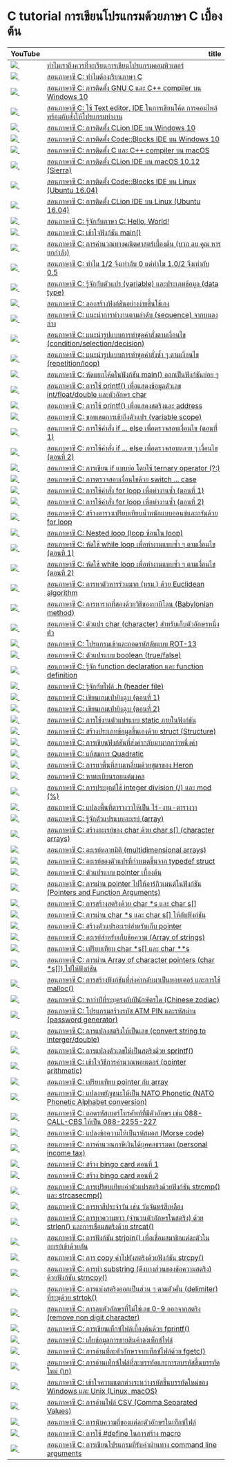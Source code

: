 # C tutorial การเขียนโปรแกรมด้วยภาษา C เบื้องต้น

<table border="0" class="dataframe">
  <thead>
    <tr style="text-align: right;">
      <th>YouTube</th>
      <th>title</th>
    </tr>
  </thead>
  <tbody>
    <tr>
      <td><a href=https://youtu.be/bu6kwrpOqFM><img src=https://i.ytimg.com/vi/bu6kwrpOqFM/mqdefault.jpg />&nbsp;</a></td>
      <td><a href="https://youtu.be/bu6kwrpOqFM">ทำไมเราถึงควรที่จะเรียนการเขียนโปรแกรมคอมพิวเตอร์</a></td>
    </tr>
    <tr>
      <td><a href=https://youtu.be/Z_u8Nh_Zlqc><img src=https://i.ytimg.com/vi/Z_u8Nh_Zlqc/mqdefault.jpg />&nbsp;</a></td>
      <td><a href="https://youtu.be/Z_u8Nh_Zlqc">สอนภาษาซี C: ทำไมต้องเรียนภาษา C</a></td>
    </tr>
    <tr>
      <td><a href=https://youtu.be/ybI1IT_C5FU><img src=https://i.ytimg.com/vi/ybI1IT_C5FU/mqdefault.jpg />&nbsp;</a></td>
      <td><a href="https://youtu.be/ybI1IT_C5FU">สอนภาษาซี C: การติดตั้ง GNU C และ C++ compiler บน Windows 10</a></td>
    </tr>
    <tr>
      <td><a href=https://youtu.be/kg0-NZP3zt4><img src=https://i.ytimg.com/vi/kg0-NZP3zt4/mqdefault.jpg />&nbsp;</a></td>
      <td><a href="https://youtu.be/kg0-NZP3zt4">สอนภาษาซี C: ใช้ Text editor, IDE ในการเขียนโค้ด การคอมไพล์พร้อมกับสั่งให้โปรแกรมทำงาน</a></td>
    </tr>
    <tr>
      <td><a href=https://youtu.be/8S3VHoz8b8I><img src=https://i.ytimg.com/vi/8S3VHoz8b8I/mqdefault.jpg />&nbsp;</a></td>
      <td><a href="https://youtu.be/8S3VHoz8b8I">สอนภาษาซี C: การติดตั้ง CLion IDE บน Windows 10</a></td>
    </tr>
    <tr>
      <td><a href=https://youtu.be/2LD8qLLJqUU><img src=https://i.ytimg.com/vi/2LD8qLLJqUU/mqdefault.jpg />&nbsp;</a></td>
      <td><a href="https://youtu.be/2LD8qLLJqUU">สอนภาษาซี C: การติดตั้ง Code::Blocks IDE บน Windows 10</a></td>
    </tr>
    <tr>
      <td><a href=https://youtu.be/lkneOb8bybY><img src=https://i.ytimg.com/vi/lkneOb8bybY/mqdefault.jpg />&nbsp;</a></td>
      <td><a href="https://youtu.be/lkneOb8bybY">สอนภาษาซี C: การติดตั้ง C และ C++ compiler บน macOS</a></td>
    </tr>
    <tr>
      <td><a href=https://youtu.be/j5Vj25nB_Q4><img src=https://i.ytimg.com/vi/j5Vj25nB_Q4/mqdefault.jpg />&nbsp;</a></td>
      <td><a href="https://youtu.be/j5Vj25nB_Q4">สอนภาษาซี C: การติดตั้ง CLion IDE บน macOS 10.12 (Sierra)</a></td>
    </tr>
    <tr>
      <td><a href=https://youtu.be/2aNXkKnG0Fs><img src=https://i.ytimg.com/vi/2aNXkKnG0Fs/mqdefault.jpg />&nbsp;</a></td>
      <td><a href="https://youtu.be/2aNXkKnG0Fs">สอนภาษาซี C: การติดตั้ง Code::Blocks IDE บน Linux (Ubuntu 16.04)</a></td>
    </tr>
    <tr>
      <td><a href=https://youtu.be/RSMlsJX-sVc><img src=https://i.ytimg.com/vi/RSMlsJX-sVc/mqdefault.jpg />&nbsp;</a></td>
      <td><a href="https://youtu.be/RSMlsJX-sVc">สอนภาษาซี C: การติดตั้ง CLion IDE บน Linux (Ubuntu 16.04)</a></td>
    </tr>
    <tr>
      <td><a href=https://youtu.be/e5wF8X9yAuY><img src=https://i.ytimg.com/vi/e5wF8X9yAuY/mqdefault.jpg />&nbsp;</a></td>
      <td><a href="https://youtu.be/e5wF8X9yAuY">สอนภาษาซี C: รู้จักกับภาษา C: Hello, World!</a></td>
    </tr>
    <tr>
      <td><a href=https://youtu.be/sdCjacelshE><img src=https://i.ytimg.com/vi/sdCjacelshE/mqdefault.jpg />&nbsp;</a></td>
      <td><a href="https://youtu.be/sdCjacelshE">สอนภาษาซี C: เข้าใจฟังก์ชัน main()</a></td>
    </tr>
    <tr>
      <td><a href=https://youtu.be/vkj8N6W-C_E><img src=https://i.ytimg.com/vi/vkj8N6W-C_E/mqdefault.jpg />&nbsp;</a></td>
      <td><a href="https://youtu.be/vkj8N6W-C_E">สอนภาษาซี C: การคำนวณทางคณิตศาสตร์เบื้องต้น (บวก ลบ คูณ หาร ยกกำลัง)</a></td>
    </tr>
    <tr>
      <td><a href=https://youtu.be/YhYCiEt9z4s><img src=https://i.ytimg.com/vi/YhYCiEt9z4s/mqdefault.jpg />&nbsp;</a></td>
      <td><a href="https://youtu.be/YhYCiEt9z4s">สอนภาษาซี C: ทำไม 1/2 จึงเท่ากับ 0 แต่ทำไม 1.0/2 จึงเท่ากับ 0.5</a></td>
    </tr>
    <tr>
      <td><a href=https://youtu.be/KX-WGRL-r10><img src=https://i.ytimg.com/vi/KX-WGRL-r10/mqdefault.jpg />&nbsp;</a></td>
      <td><a href="https://youtu.be/KX-WGRL-r10">สอนภาษาซี C: รู้จักกับตัวแปร (variable) และประเภทข้อมูล (data type)</a></td>
    </tr>
    <tr>
      <td><a href=https://youtu.be/0Fy8axi9SMM><img src=https://i.ytimg.com/vi/0Fy8axi9SMM/mqdefault.jpg />&nbsp;</a></td>
      <td><a href="https://youtu.be/0Fy8axi9SMM">สอนภาษาซี C: ลองสร้างฟังก์ชันอย่างง่ายขึ้นใช้เอง</a></td>
    </tr>
    <tr>
      <td><a href=https://youtu.be/nQ_A5N5_yB4><img src=https://i.ytimg.com/vi/nQ_A5N5_yB4/mqdefault.jpg />&nbsp;</a></td>
      <td><a href="https://youtu.be/nQ_A5N5_yB4">สอนภาษาซี C: แนะนำการทำงานตามลำดับ (sequence) จากบนลงล่าง</a></td>
    </tr>
    <tr>
      <td><a href=https://youtu.be/Bv_SIyzQFlc><img src=https://i.ytimg.com/vi/Bv_SIyzQFlc/mqdefault.jpg />&nbsp;</a></td>
      <td><a href="https://youtu.be/Bv_SIyzQFlc">สอนภาษาซี C: แนะนำรูปแบบการทำชุดคำสั่งตามเงื่อนไข (condition/selection/decision)</a></td>
    </tr>
    <tr>
      <td><a href=https://youtu.be/lRTyCyX97-8><img src=https://i.ytimg.com/vi/lRTyCyX97-8/mqdefault.jpg />&nbsp;</a></td>
      <td><a href="https://youtu.be/lRTyCyX97-8">สอนภาษาซี C: แนะนำรูปแบบการทำชุดคำสั่งซ้ำ ๆ ตามเงื่อนไข (repetition/loop)</a></td>
    </tr>
    <tr>
      <td><a href=https://youtu.be/F83oRQzNvcI><img src=https://i.ytimg.com/vi/F83oRQzNvcI/mqdefault.jpg />&nbsp;</a></td>
      <td><a href="https://youtu.be/F83oRQzNvcI">สอนภาษาซี C: หัดแยกโค้ดในฟังก์ชัน main() ออกเป็นฟังก์ชันย่อย ๆ</a></td>
    </tr>
    <tr>
      <td><a href=https://youtu.be/3WsqHya0DYw><img src=https://i.ytimg.com/vi/3WsqHya0DYw/mqdefault.jpg />&nbsp;</a></td>
      <td><a href="https://youtu.be/3WsqHya0DYw">สอนภาษาซี C: การใช้ printf() เพื่อแสดงข้อมูลตัวเลข int/float/double และตัวอักษร char</a></td>
    </tr>
    <tr>
      <td><a href=https://youtu.be/PitPvt_l_q0><img src=https://i.ytimg.com/vi/PitPvt_l_q0/mqdefault.jpg />&nbsp;</a></td>
      <td><a href="https://youtu.be/PitPvt_l_q0">สอนภาษาซี C: การใช้ printf() เพื่อแสดงสตริงและ address</a></td>
    </tr>
    <tr>
      <td><a href=https://youtu.be/sgVhWcMJiiM><img src=https://i.ytimg.com/vi/sgVhWcMJiiM/mqdefault.jpg />&nbsp;</a></td>
      <td><a href="https://youtu.be/sgVhWcMJiiM">สอนภาษาซี C: ขอบเขตการเข้าถึงตัวแปร (variable scope)</a></td>
    </tr>
    <tr>
      <td><a href=https://youtu.be/AyogMv0TEN4><img src=https://i.ytimg.com/vi/AyogMv0TEN4/mqdefault.jpg />&nbsp;</a></td>
      <td><a href="https://youtu.be/AyogMv0TEN4">สอนภาษาซี C: การใช้คำสั่ง if ... else เพื่อตรวจสอบเงื่อนไข (ตอนที่ 1)</a></td>
    </tr>
    <tr>
      <td><a href=https://youtu.be/XScUb6mGCcw><img src=https://i.ytimg.com/vi/XScUb6mGCcw/mqdefault.jpg />&nbsp;</a></td>
      <td><a href="https://youtu.be/XScUb6mGCcw">สอนภาษาซี C: การใช้คำสั่ง if ... else เพื่อตรวจสอบหลาย ๆ เงื่อนไข (ตอนที่ 2)</a></td>
    </tr>
    <tr>
      <td><a href=https://youtu.be/332779ewve4><img src=https://i.ytimg.com/vi/332779ewve4/mqdefault.jpg />&nbsp;</a></td>
      <td><a href="https://youtu.be/332779ewve4">สอนภาษาซี C: การเขียน if แบบย่อ โดยใช้ ternary operator (?:)</a></td>
    </tr>
    <tr>
      <td><a href=https://youtu.be/qkgU1-XC63U><img src=https://i.ytimg.com/vi/qkgU1-XC63U/mqdefault.jpg />&nbsp;</a></td>
      <td><a href="https://youtu.be/qkgU1-XC63U">สอนภาษาซี C: การตรวจสอบเงื่อนไขด้วย switch ... case</a></td>
    </tr>
    <tr>
      <td><a href=https://youtu.be/YeqOloIEzLE><img src=https://i.ytimg.com/vi/YeqOloIEzLE/mqdefault.jpg />&nbsp;</a></td>
      <td><a href="https://youtu.be/YeqOloIEzLE">สอนภาษาซี C: การใช้คำสั่ง for loop เพื่อทำงานซ้ำ (ตอนที่ 1)</a></td>
    </tr>
    <tr>
      <td><a href=https://youtu.be/Tb4dzA8jbLQ><img src=https://i.ytimg.com/vi/Tb4dzA8jbLQ/mqdefault.jpg />&nbsp;</a></td>
      <td><a href="https://youtu.be/Tb4dzA8jbLQ">สอนภาษาซี C: การใช้คำสั่ง for loop เพื่อทำงานซ้ำ (ตอนที่ 2)</a></td>
    </tr>
    <tr>
      <td><a href=https://youtu.be/59OSnt7Ex_w><img src=https://i.ytimg.com/vi/59OSnt7Ex_w/mqdefault.jpg />&nbsp;</a></td>
      <td><a href="https://youtu.be/59OSnt7Ex_w">สอนภาษาซี C: สร้างตารางเปรียบเทียบน้ำหนักแบบออนซ์และกรัมด้วย for loop</a></td>
    </tr>
    <tr>
      <td><a href=https://youtu.be/TKLxlVIllXM><img src=https://i.ytimg.com/vi/TKLxlVIllXM/mqdefault.jpg />&nbsp;</a></td>
      <td><a href="https://youtu.be/TKLxlVIllXM">สอนภาษาซี C: Nested loop (loop ซ้อนใน loop)</a></td>
    </tr>
    <tr>
      <td><a href=https://youtu.be/_t2j2I_R0rk><img src=https://i.ytimg.com/vi/_t2j2I_R0rk/mqdefault.jpg />&nbsp;</a></td>
      <td><a href="https://youtu.be/_t2j2I_R0rk">สอนภาษาซี C: หัดใช้ while loop เพื่อทำงานแบบซ้ำ ๆ ตามเงื่อนไข (ตอนที่ 1)</a></td>
    </tr>
    <tr>
      <td><a href=https://youtu.be/Jj0uqfAK-Wo><img src=https://i.ytimg.com/vi/Jj0uqfAK-Wo/mqdefault.jpg />&nbsp;</a></td>
      <td><a href="https://youtu.be/Jj0uqfAK-Wo">สอนภาษาซี C: หัดใช้ while loop เพื่อทำงานแบบซ้ำ ๆ ตามเงื่อนไข (ตอนที่ 2)</a></td>
    </tr>
    <tr>
      <td><a href=https://youtu.be/hc9b4_5CeTs><img src=https://i.ytimg.com/vi/hc9b4_5CeTs/mqdefault.jpg />&nbsp;</a></td>
      <td><a href="https://youtu.be/hc9b4_5CeTs">สอนภาษาซี C: การหาตัวหารร่วมมาก (หรม.) ด้วย Euclidean algorithm</a></td>
    </tr>
    <tr>
      <td><a href=https://youtu.be/8sCWuK3KzJg><img src=https://i.ytimg.com/vi/8sCWuK3KzJg/mqdefault.jpg />&nbsp;</a></td>
      <td><a href="https://youtu.be/8sCWuK3KzJg">สอนภาษาซี C: การหารากที่สองด้วยวิธีของบาบีโลน (Babylonian method)</a></td>
    </tr>
    <tr>
      <td><a href=https://youtu.be/47-35_mZ-YM><img src=https://i.ytimg.com/vi/47-35_mZ-YM/mqdefault.jpg />&nbsp;</a></td>
      <td><a href="https://youtu.be/47-35_mZ-YM">สอนภาษาซี C: ตัวแปร char (character) สำหรับเก็บตัวอักษรหนึ่งตัว</a></td>
    </tr>
    <tr>
      <td><a href=https://youtu.be/EhPzJi-X3cU><img src=https://i.ytimg.com/vi/EhPzJi-X3cU/mqdefault.jpg />&nbsp;</a></td>
      <td><a href="https://youtu.be/EhPzJi-X3cU">สอนภาษาซี C: โปรแกรมเข้าและถอดรหัสลับแบบ ROT-13</a></td>
    </tr>
    <tr>
      <td><a href=https://youtu.be/rXbMdXVXn9I><img src=https://i.ytimg.com/vi/rXbMdXVXn9I/mqdefault.jpg />&nbsp;</a></td>
      <td><a href="https://youtu.be/rXbMdXVXn9I">สอนภาษาซี C: ตัวแปรแบบ boolean (true/false)</a></td>
    </tr>
    <tr>
      <td><a href=https://youtu.be/VJvR0ikUMeo><img src=https://i.ytimg.com/vi/VJvR0ikUMeo/mqdefault.jpg />&nbsp;</a></td>
      <td><a href="https://youtu.be/VJvR0ikUMeo">สอนภาษาซี C: รู้จัก function declaration และ function definition</a></td>
    </tr>
    <tr>
      <td><a href=https://youtu.be/D-0AO_oK0o8><img src=https://i.ytimg.com/vi/D-0AO_oK0o8/mqdefault.jpg />&nbsp;</a></td>
      <td><a href="https://youtu.be/D-0AO_oK0o8">สอนภาษาซี C: รู้จักกับไฟล์ .h (header file)</a></td>
    </tr>
    <tr>
      <td><a href=https://youtu.be/TGwh6wZE-ZY><img src=https://i.ytimg.com/vi/TGwh6wZE-ZY/mqdefault.jpg />&nbsp;</a></td>
      <td><a href="https://youtu.be/TGwh6wZE-ZY">สอนภาษาซี C: เขียนเกมเป่ายิงฉุบ (ตอนที่ 1)</a></td>
    </tr>
    <tr>
      <td><a href=https://youtu.be/9iwubiDRgBY><img src=https://i.ytimg.com/vi/9iwubiDRgBY/mqdefault.jpg />&nbsp;</a></td>
      <td><a href="https://youtu.be/9iwubiDRgBY">สอนภาษาซี C: เขียนเกมเป่ายิงฉุบ (ตอนที่ 2)</a></td>
    </tr>
    <tr>
      <td><a href=https://youtu.be/uJJzAwUoVUg><img src=https://i.ytimg.com/vi/uJJzAwUoVUg/mqdefault.jpg />&nbsp;</a></td>
      <td><a href="https://youtu.be/uJJzAwUoVUg">สอนภาษาซี C: การใช้งานตัวแปรแบบ static ภายในฟังก์ชัน</a></td>
    </tr>
    <tr>
      <td><a href=https://youtu.be/FmuSWI7j7lE><img src=https://i.ytimg.com/vi/FmuSWI7j7lE/mqdefault.jpg />&nbsp;</a></td>
      <td><a href="https://youtu.be/FmuSWI7j7lE">สอนภาษาซี C: สร้างประเภทข้อมูลขึ้นเองด้วย struct (Structure)</a></td>
    </tr>
    <tr>
      <td><a href=https://youtu.be/c6spxE_veoU><img src=https://i.ytimg.com/vi/c6spxE_veoU/mqdefault.jpg />&nbsp;</a></td>
      <td><a href="https://youtu.be/c6spxE_veoU">สอนภาษาซี C: การเขียนฟังก์ชันที่ส่งค่ากลับมามากกว่าหนึ่งค่า</a></td>
    </tr>
    <tr>
      <td><a href=https://youtu.be/6rs924FDiMk><img src=https://i.ytimg.com/vi/6rs924FDiMk/mqdefault.jpg />&nbsp;</a></td>
      <td><a href="https://youtu.be/6rs924FDiMk">สอนภาษาซี C: แก้สมการ Quadratic</a></td>
    </tr>
    <tr>
      <td><a href=https://youtu.be/U8abgeJfO6E><img src=https://i.ytimg.com/vi/U8abgeJfO6E/mqdefault.jpg />&nbsp;</a></td>
      <td><a href="https://youtu.be/U8abgeJfO6E">สอนภาษาซี C: การหาพื้นที่สามเหลี่ยมด้วยสูตรของ Heron</a></td>
    </tr>
    <tr>
      <td><a href=https://youtu.be/xgMgnwCGWbc><img src=https://i.ytimg.com/vi/xgMgnwCGWbc/mqdefault.jpg />&nbsp;</a></td>
      <td><a href="https://youtu.be/xgMgnwCGWbc">สอนภาษาซี C: หาทะเบียนรถยนต์มงคล</a></td>
    </tr>
    <tr>
      <td><a href=https://youtu.be/nI2RHHjtEmI><img src=https://i.ytimg.com/vi/nI2RHHjtEmI/mqdefault.jpg />&nbsp;</a></td>
      <td><a href="https://youtu.be/nI2RHHjtEmI">สอนภาษาซี C: การประยุกต์ใช้ integer division (/) และ mod (%)</a></td>
    </tr>
    <tr>
      <td><a href=https://youtu.be/p2cXP_Y2Jx4><img src=https://i.ytimg.com/vi/p2cXP_Y2Jx4/mqdefault.jpg />&nbsp;</a></td>
      <td><a href="https://youtu.be/p2cXP_Y2Jx4">สอนภาษาซี C: แปลงพื้นที่ตารางวาให้เป็น ไร่-งาน-ตารางวา</a></td>
    </tr>
    <tr>
      <td><a href=https://youtu.be/B15fKdA0nVg><img src=https://i.ytimg.com/vi/B15fKdA0nVg/mqdefault.jpg />&nbsp;</a></td>
      <td><a href="https://youtu.be/B15fKdA0nVg">สอนภาษาซี C: รู้จักตัวแปรแบบอะเรย์ (array)</a></td>
    </tr>
    <tr>
      <td><a href=https://youtu.be/wsZ4sbRDuOQ><img src=https://i.ytimg.com/vi/wsZ4sbRDuOQ/mqdefault.jpg />&nbsp;</a></td>
      <td><a href="https://youtu.be/wsZ4sbRDuOQ">สอนภาษาซี C: สร้างอะเรย์ของ char ด้วย char s[] (character arrays)</a></td>
    </tr>
    <tr>
      <td><a href=https://youtu.be/4Fy2VxGb0jo><img src=https://i.ytimg.com/vi/4Fy2VxGb0jo/mqdefault.jpg />&nbsp;</a></td>
      <td><a href="https://youtu.be/4Fy2VxGb0jo">สอนภาษาซี C: อะเรย์หลายมิติ (multidimensional arrays)</a></td>
    </tr>
    <tr>
      <td><a href=https://youtu.be/VVsB6ZLwE3s><img src=https://i.ytimg.com/vi/VVsB6ZLwE3s/mqdefault.jpg />&nbsp;</a></td>
      <td><a href="https://youtu.be/VVsB6ZLwE3s">สอนภาษาซี C: อะเรย์ของตัวแปรที่กำหนดขึ้นจาก typedef struct</a></td>
    </tr>
    <tr>
      <td><a href=https://youtu.be/1rmTPUdYTG4><img src=https://i.ytimg.com/vi/1rmTPUdYTG4/mqdefault.jpg />&nbsp;</a></td>
      <td><a href="https://youtu.be/1rmTPUdYTG4">สอนภาษาซี C: ตัวแปรแบบ pointer เบื้องต้น</a></td>
    </tr>
    <tr>
      <td><a href=https://youtu.be/ze9XagPPzoA><img src=https://i.ytimg.com/vi/ze9XagPPzoA/mqdefault.jpg />&nbsp;</a></td>
      <td><a href="https://youtu.be/ze9XagPPzoA">สอนภาษาซี C: การผ่าน pointer ไปให้อาร์กิวเมนต์ในฟังก์ชัน (Pointers and Function Arguments)</a></td>
    </tr>
    <tr>
      <td><a href=https://youtu.be/HPTQQ7DMODE><img src=https://i.ytimg.com/vi/HPTQQ7DMODE/mqdefault.jpg />&nbsp;</a></td>
      <td><a href="https://youtu.be/HPTQQ7DMODE">สอนภาษาซี C: การสร้างสตริงด้วย char *s และ char s[]</a></td>
    </tr>
    <tr>
      <td><a href=https://youtu.be/vVnQgLcwy5E><img src=https://i.ytimg.com/vi/vVnQgLcwy5E/mqdefault.jpg />&nbsp;</a></td>
      <td><a href="https://youtu.be/vVnQgLcwy5E">สอนภาษาซี C: การผ่าน char *s และ char s[] ให้กับฟังก์ชัน</a></td>
    </tr>
    <tr>
      <td><a href=https://youtu.be/ULCSQGxsP9U><img src=https://i.ytimg.com/vi/ULCSQGxsP9U/mqdefault.jpg />&nbsp;</a></td>
      <td><a href="https://youtu.be/ULCSQGxsP9U">สอนภาษาซี C: สร้างตัวแปรอะเรย์สำหรับเก็บ pointer</a></td>
    </tr>
    <tr>
      <td><a href=https://youtu.be/sh2hbzK772k><img src=https://i.ytimg.com/vi/sh2hbzK772k/mqdefault.jpg />&nbsp;</a></td>
      <td><a href="https://youtu.be/sh2hbzK772k">สอนภาษาซี C: อะเรย์สำหรับเก็บข้อความ (Array of strings)</a></td>
    </tr>
    <tr>
      <td><a href=https://youtu.be/tiRcSZEpS3w><img src=https://i.ytimg.com/vi/tiRcSZEpS3w/mqdefault.jpg />&nbsp;</a></td>
      <td><a href="https://youtu.be/tiRcSZEpS3w">สอนภาษาซี C: เปรียบเทียบ char *s[] และ char **s</a></td>
    </tr>
    <tr>
      <td><a href=https://youtu.be/E8L91RzyU0o><img src=https://i.ytimg.com/vi/E8L91RzyU0o/mqdefault.jpg />&nbsp;</a></td>
      <td><a href="https://youtu.be/E8L91RzyU0o">สอนภาษาซี C: การผ่าน Array of character pointers (char *s[]) ไปให้ฟังก์ชัน</a></td>
    </tr>
    <tr>
      <td><a href=https://youtu.be/NyxO-1WWbeM><img src=https://i.ytimg.com/vi/NyxO-1WWbeM/mqdefault.jpg />&nbsp;</a></td>
      <td><a href="https://youtu.be/NyxO-1WWbeM">สอนภาษาซี C: การสร้างฟังก์ชันที่ส่งค่ากลับมาเป็นพอยเตอร์ และการใช้ malloc()</a></td>
    </tr>
    <tr>
      <td><a href=https://youtu.be/u64zOicPQp8><img src=https://i.ytimg.com/vi/u64zOicPQp8/mqdefault.jpg />&nbsp;</a></td>
      <td><a href="https://youtu.be/u64zOicPQp8">สอนภาษาซี C: หาว่าปีที่ระบุตรงกับปีนักษัตรใด (Chinese zodiac)</a></td>
    </tr>
    <tr>
      <td><a href=https://youtu.be/p7gaDxps9J8><img src=https://i.ytimg.com/vi/p7gaDxps9J8/mqdefault.jpg />&nbsp;</a></td>
      <td><a href="https://youtu.be/p7gaDxps9J8">สอนภาษาซี C: โปรแกรมสร้างรหัส ATM PIN และรหัสผ่าน (password generator)</a></td>
    </tr>
    <tr>
      <td><a href=https://youtu.be/e9ckXoJEHNU><img src=https://i.ytimg.com/vi/e9ckXoJEHNU/mqdefault.jpg />&nbsp;</a></td>
      <td><a href="https://youtu.be/e9ckXoJEHNU">สอนภาษาซี C: การแปลงสตริงให้เป็นเลข (convert string to interger/double)</a></td>
    </tr>
    <tr>
      <td><a href=https://youtu.be/AJnl1Ix-Hco><img src=https://i.ytimg.com/vi/AJnl1Ix-Hco/mqdefault.jpg />&nbsp;</a></td>
      <td><a href="https://youtu.be/AJnl1Ix-Hco">สอนภาษาซี C: การแปลงตัวเลขให้เป็นสตริงด้วย sprintf()</a></td>
    </tr>
    <tr>
      <td><a href=https://youtu.be/TF8Zbnl5yyE><img src=https://i.ytimg.com/vi/TF8Zbnl5yyE/mqdefault.jpg />&nbsp;</a></td>
      <td><a href="https://youtu.be/TF8Zbnl5yyE">สอนภาษาซี C: เข้าใจวิธีการคำนวณพอยเตอร์ (pointer arithmetic)</a></td>
    </tr>
    <tr>
      <td><a href=https://youtu.be/rGr4e6TTl_8><img src=https://i.ytimg.com/vi/rGr4e6TTl_8/mqdefault.jpg />&nbsp;</a></td>
      <td><a href="https://youtu.be/rGr4e6TTl_8">สอนภาษาซี C: เปรียบเทียบ pointer กับ array</a></td>
    </tr>
    <tr>
      <td><a href=https://youtu.be/DOYwuzhw2Bs><img src=https://i.ytimg.com/vi/DOYwuzhw2Bs/mqdefault.jpg />&nbsp;</a></td>
      <td><a href="https://youtu.be/DOYwuzhw2Bs">สอนภาษาซี C: แปลงพยัญชนะให้เป็น NATO Phonetic (NATO Phonetic Alphabet conversion)</a></td>
    </tr>
    <tr>
      <td><a href=https://youtu.be/djAIILcW3cg><img src=https://i.ytimg.com/vi/djAIILcW3cg/mqdefault.jpg />&nbsp;</a></td>
      <td><a href="https://youtu.be/djAIILcW3cg">สอนภาษาซี C: ถอดรหัสเบอร์โทรศัพท์ที่มีตัวอักษร เช่น 088-CALL-CBS ให้เป็น 088-2255-227</a></td>
    </tr>
    <tr>
      <td><a href=https://youtu.be/9f5bXHo-nQY><img src=https://i.ytimg.com/vi/9f5bXHo-nQY/mqdefault.jpg />&nbsp;</a></td>
      <td><a href="https://youtu.be/9f5bXHo-nQY">สอนภาษาซี C: แปลงข้อความให้เป็นรหัสมอส (Morse code)</a></td>
    </tr>
    <tr>
      <td><a href=https://youtu.be/Zf15vAW4E1Y><img src=https://i.ytimg.com/vi/Zf15vAW4E1Y/mqdefault.jpg />&nbsp;</a></td>
      <td><a href="https://youtu.be/Zf15vAW4E1Y">สอนภาษาซี C: การคำนวณภาษีเงินได้บุคคลธรรมดา (personal income tax)</a></td>
    </tr>
    <tr>
      <td><a href=https://youtu.be/oh8tdmbo-9o><img src=https://i.ytimg.com/vi/oh8tdmbo-9o/mqdefault.jpg />&nbsp;</a></td>
      <td><a href="https://youtu.be/oh8tdmbo-9o">สอนภาษาซี C: สร้าง bingo card ตอนที่ 1</a></td>
    </tr>
    <tr>
      <td><a href=https://youtu.be/Ed0IewyL3mU><img src=https://i.ytimg.com/vi/Ed0IewyL3mU/mqdefault.jpg />&nbsp;</a></td>
      <td><a href="https://youtu.be/Ed0IewyL3mU">สอนภาษาซี C: สร้าง bingo card ตอนที่ 2</a></td>
    </tr>
    <tr>
      <td><a href=https://youtu.be/LjT56lT0n7c><img src=https://i.ytimg.com/vi/LjT56lT0n7c/mqdefault.jpg />&nbsp;</a></td>
      <td><a href="https://youtu.be/LjT56lT0n7c">สอนภาษาซี C: การเปรียบเทียบค่าตัวแปรสตริงด้วยฟังก์ชัน strcmp() และ strcasecmp()</a></td>
    </tr>
    <tr>
      <td><a href=https://youtu.be/CFhVMd3EYwI><img src=https://i.ytimg.com/vi/CFhVMd3EYwI/mqdefault.jpg />&nbsp;</a></td>
      <td><a href="https://youtu.be/CFhVMd3EYwI">สอนภาษาซี C: การหาสีประจำวัน เช่น วันจันทร์สีเหลือง</a></td>
    </tr>
    <tr>
      <td><a href=https://youtu.be/JfFyJtJs8Sc><img src=https://i.ytimg.com/vi/JfFyJtJs8Sc/mqdefault.jpg />&nbsp;</a></td>
      <td><a href="https://youtu.be/JfFyJtJs8Sc">สอนภาษาซี C: การหาความยาว (จำนวนตัวอักษรในสตริง) ด้วย strlen() และการเชื่อมสตริงด้วย strcat()</a></td>
    </tr>
    <tr>
      <td><a href=https://youtu.be/y-TYEGPl__w><img src=https://i.ytimg.com/vi/y-TYEGPl__w/mqdefault.jpg />&nbsp;</a></td>
      <td><a href="https://youtu.be/y-TYEGPl__w">สอนภาษาซี C: การฟังก์ชัน strjoin() เพื่อเชื่อมสมาชิกแต่ละตัวในอะเรย์เข้าด้วยกัน</a></td>
    </tr>
    <tr>
      <td><a href=https://youtu.be/Nj_4e8r5EJQ><img src=https://i.ytimg.com/vi/Nj_4e8r5EJQ/mqdefault.jpg />&nbsp;</a></td>
      <td><a href="https://youtu.be/Nj_4e8r5EJQ">สอนภาษาซี C: การ copy ค่าไปยังสตริงด้วยฟังก์ชัน strcpy()</a></td>
    </tr>
    <tr>
      <td><a href=https://youtu.be/Vzr53tcj3bU><img src=https://i.ytimg.com/vi/Vzr53tcj3bU/mqdefault.jpg />&nbsp;</a></td>
      <td><a href="https://youtu.be/Vzr53tcj3bU">สอนภาษาซี C: การทำ substring (ดึงบางส่วนของข้อความสตริง) ด้วยฟังก์ชัน strncpy()</a></td>
    </tr>
    <tr>
      <td><a href=https://youtu.be/N6VTD0ujhFI><img src=https://i.ytimg.com/vi/N6VTD0ujhFI/mqdefault.jpg />&nbsp;</a></td>
      <td><a href="https://youtu.be/N6VTD0ujhFI">สอนภาษาซี C: การแบ่งสตริงออกเป็นส่วน ๆ ตามตัวคั่น (delimiter) ที่ระบุด้วย strtok()</a></td>
    </tr>
    <tr>
      <td><a href=https://youtu.be/24b8SNjoBXo><img src=https://i.ytimg.com/vi/24b8SNjoBXo/mqdefault.jpg />&nbsp;</a></td>
      <td><a href="https://youtu.be/24b8SNjoBXo">สอนภาษาซี C: การลบตัวอักษรที่ไม่ใช่เลข 0-9 ออกจากสตริง (remove non digit character)</a></td>
    </tr>
    <tr>
      <td><a href=https://youtu.be/HygTU8UY4vs><img src=https://i.ytimg.com/vi/HygTU8UY4vs/mqdefault.jpg />&nbsp;</a></td>
      <td><a href="https://youtu.be/HygTU8UY4vs">สอนภาษาซี C: การเขียนเท็กซ์ไฟล์เบื้องต้นด้วย fprintf()</a></td>
    </tr>
    <tr>
      <td><a href=https://youtu.be/6yYbuEKZhiQ><img src=https://i.ytimg.com/vi/6yYbuEKZhiQ/mqdefault.jpg />&nbsp;</a></td>
      <td><a href="https://youtu.be/6yYbuEKZhiQ">สอนภาษาซี C: เก็บข้อมูลการขายสินค้าลงเท็กซ์ไฟล์</a></td>
    </tr>
    <tr>
      <td><a href=https://youtu.be/F7VIqLz5SVI><img src=https://i.ytimg.com/vi/F7VIqLz5SVI/mqdefault.jpg />&nbsp;</a></td>
      <td><a href="https://youtu.be/F7VIqLz5SVI">สอนภาษาซี C: การอ่านที่ละตัวอักษรจากเท็กซ์ไฟล์ด้วย fgetc()</a></td>
    </tr>
    <tr>
      <td><a href=https://youtu.be/xJl-ovH3Awc><img src=https://i.ytimg.com/vi/xJl-ovH3Awc/mqdefault.jpg />&nbsp;</a></td>
      <td><a href="https://youtu.be/xJl-ovH3Awc">สอนภาษาซี C: การอ่านเท็กซ์ไฟล์ที่ละบรรทัดและการลบรหัสขึ้นบรรทัดใหม่ (\n)</a></td>
    </tr>
    <tr>
      <td><a href=https://youtu.be/7ZGEeR874-Q><img src=https://i.ytimg.com/vi/7ZGEeR874-Q/mqdefault.jpg />&nbsp;</a></td>
      <td><a href="https://youtu.be/7ZGEeR874-Q">สอนภาษาซี C: เข้าใจความแตกต่างระหว่างรหัสขึ้นบรรทัดใหม่ของ Windows และ Unix (Linux, macOS)</a></td>
    </tr>
    <tr>
      <td><a href=https://youtu.be/8fV7qvjD2dw><img src=https://i.ytimg.com/vi/8fV7qvjD2dw/mqdefault.jpg />&nbsp;</a></td>
      <td><a href="https://youtu.be/8fV7qvjD2dw">สอนภาษาซี C: การอ่านไฟล์ CSV (Comma Separated Values)</a></td>
    </tr>
    <tr>
      <td><a href=https://youtu.be/Awu6-ybypFg><img src=https://i.ytimg.com/vi/Awu6-ybypFg/mqdefault.jpg />&nbsp;</a></td>
      <td><a href="https://youtu.be/Awu6-ybypFg">สอนภาษาซี C: การนับความถี่ของแต่ละตัวอักษรในเท็กซ์ไฟล์</a></td>
    </tr>
    <tr>
      <td><a href=https://youtu.be/dkYtbg9ZIq8><img src=https://i.ytimg.com/vi/dkYtbg9ZIq8/mqdefault.jpg />&nbsp;</a></td>
      <td><a href="https://youtu.be/dkYtbg9ZIq8">สอนภาษาซี C: การใช้ #define ในการสร้าง macro</a></td>
    </tr>
    <tr>
      <td><a href=https://youtu.be/qwVKI3N55cE><img src=https://i.ytimg.com/vi/qwVKI3N55cE/mqdefault.jpg />&nbsp;</a></td>
      <td><a href="https://youtu.be/qwVKI3N55cE">สอนภาษาซี C: การเขียนโปรแกรมที่รับค่าผ่านทาง command line arguments</a></td>
    </tr>
  </tbody>
</table>
